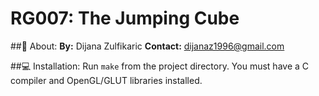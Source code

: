 # RG007: The Jumping Cube
##:speech_balloon: About:
**By:** Dijana Zulfikaric
**Contact:** dijanaz1996@gmail.com

##:computer: Installation:
Run <code>make</code> from the project directory. You must have a C compiler and OpenGL/GLUT libraries installed.
